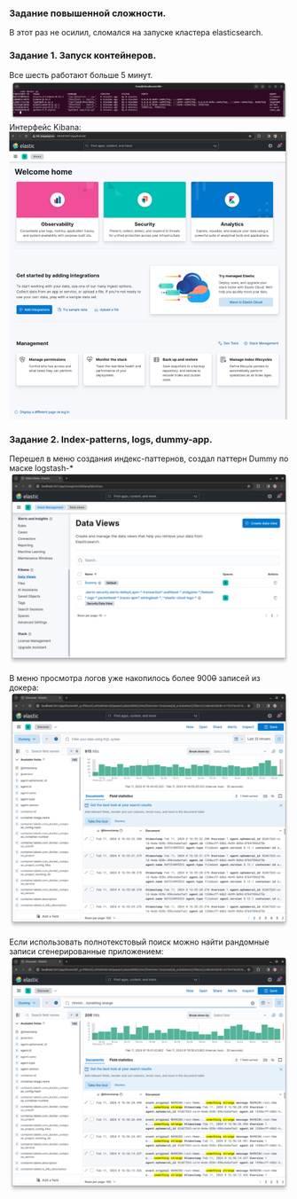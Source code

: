 ### Задание повышенной сложности.  
В этот раз не осилил, сломался на запуске кластера elasticsearch.  

### Задание 1. Запуск контейнеров.  
Все шесть работают больше 5 минут.  
![Containers](img/monitoring03-01.png)  
Интерфейс Kibana:  
![Kibana](img/monitoring03-02.png)  

### Задание 2. Index-patterns, logs, dummy-app.  
Перешел в меню создания индекс-паттернов, создал паттерн Dummy по маске logstash-*  
![index-pattern](img/monitoring03-03.png)  

В меню просмотра логов уже накопилось более 900~~0~~ записей из докера:  
![docker logs](img/monitoring03-04.png)  

Если использовать полнотекстовый поиск можно найти рандомные записи сгенерированные приложением:  
![dummy logs](img/monitoring03-05.png)
